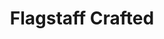 ---
layout: project
order: 8
metatitle: Flagstaff Crafted ✕ Esten.co
metadescription: A platform that enhances the exposure of makers, artisans, and retailers of local products
metaimg: portfolio/flagstaff-crafted/flagstaff-1.jpg
device: desktop
title: Flagstaff Crafted
headline: Supporting makers, artisans and retailers of local products
hyperlink: https://www.flagstaffcrafted.ca/
hex: "7CA7AE"
hex2: "c3e5ea"
agency: Lift Interactive
type: Networking Platform
role: Strategy
role2: Design
bug: flagstaff-bug.png
cardbackground: flagstaff-background.png
cardbackgroundalt: Flagstaff Crafted supporting graphic of the "Simply Bee" local product
herographic: flagstaff-herographic.jpg
herographicalt: Homepage screenshot of the Flagstaff Crafted website
introimgalt: Grid of screenshots from various pages of the Flagstaff Crafted website
screens1title: Building Community
screens1description: Flagstaff Crafted came to us in the early stages of building their organization looking for a platform to connect and support their community of makers. Our solution utilizes intuitive layouts that tell stories, showcase members and drive sales.
screens1desktop: flagstaff-screen-1.jpg
screens1desktopalt: Responsive desktop screenshot of the Flagstaff Crafted "blog" page
screens2desktop: flagstaff-screen-2.jpg
screens2desktopalt: Responsive desktop screenshot of the Flagstaff Crafted "home" page
screens3desktop: flagstaff-screen-3.jpg
screens3desktopalt: Responsive desktop screenshot of the Flagstaff Crafted "maker profile" page
bustoutimage: flagstaff-introimage.jpg
bustoutimagealt: Group photo of a handful Flagstaff Crafted local makers sharing their work
<!-- screens2title: -->
<!-- screens2description: -->
<!-- screens2linktext: -->
<!-- screens2linkurl: -->
screens2firstimage: flagstaff-mobile1.jpg
screens2firstimagealt: Responsive mobile screenshot of the Flagstaff Crafted "home" page
screens2secondimage: flagstaff-mobile2.jpg
screens2secondimagealt: Responsive mobile screenshot of the Flagstaff Crafted "maker profile" page
screens2thirdimage: flagstaff-mobile3.jpg
screens2thirdimagealt: Responsive mobile screenshot of the Flagstaff Crafted "makers" page
screens2fourthimage: flagstaff-mobile4.jpg
screens2fourthimagealt: Responsive mobile screenshot of the Flagstaff Crafted "submit your business" page
<!-- screens3title: -->
screens3blockquote: Your team was available and communicative, producing high-quality work that exceeded expectations. They contributed creative solutions and were always willing to go the extra mile.
screens3description: Jenalee Waring
<!-- screens3linktext: -->
<!-- screens3linkurl: -->
outroimage: flagstaff-2.jpg
outroimagealt: Grid of screenshots from various pages of the Flagstaff Crafted website
svg-box: "0 0 250 127"
svg-path: "M25.4947802,84.5665643 C25.8155624,83.8437136 26.5259696,83.5260019 27.1523432,83.8249677 L49.6720588,90.8959114 C54.2935844,92.3689237 59.046978,93.1329832 63.8226729,93.1703135 C66.6932288,93.1703135 69.1594538,93.1703135 71.3427117,92.7747091 C74.0279089,92.3723174 76.7433258,92.3723174 79.4286846,92.7747091 C81.7683743,93.4069005 84.055543,94.3007272 86.2614253,95.4448772 C91.3158856,98.3073529 96.8745475,99.5820782 102.433533,99.1535068 C111.623739,99.7509535 120.747366,101.406577 129.683533,104.098077 L130.815562,104.098077 C135.59756,103.546041 140.300372,102.232854 144.804412,100.191807 C150.707127,97.5710892 154.669473,95.247075 157.863559,93.6153685 L158.550695,93.2692146 C152.647818,92.6759696 145.410908,91.0441015 138.335601,89.4618455 C131.092065,87.5441015 123.739286,86.3042825 116.34158,85.7533775 C104.694522,84.687605 93.4311086,80.1919683 83.5122334,72.6499515 L80.4799127,69.5841791 C74.8601648,63.7989496 64.3078054,53.1184389 58.6880575,51.239318 C53.3640433,49.0772301 48.4149483,45.7238041 44.0927117,41.3500162 C42.2328216,39.7183096 40.2922915,37.987702 38.1898352,36.405446 C34.1455559,33.1939076 29.7299127,30.7436813 25.0904493,29.1367001 C21.0474628,29.1367001 10.200501,28.2606496 4.78291855,19.9534421 L4.79455398,19.8406432 C3.05279573,17.4862476 1.59594376,14.8385423 0.468438914,11.9784906 C-0.156157078,10.1772624 -0.156157078,8.14300259 0.468438914,6.3416128 C0.931108597,4.82222043 1.97344861,3.67661603 3.25803167,3.27600194 C5.73298319,2.83854234 8.24623465,3.66045572 10.2121364,5.55056561 C11.8753555,7.34726891 13.2468811,9.51129606 14.2551228,11.9292017 C14.7402553,12.9675016 15.1851487,13.9070621 15.6702812,14.7971719 C17.0846315,17.2029573 18.7572237,19.3650452 20.6431319,21.225097 C20.9388655,21.5032159 21.2223174,21.8002424 21.4921946,22.1152069 C22.8667906,23.5491112 23.9988203,24.6864738 24.8882838,25.4282321 C30.4050905,27.05202 35.6460407,29.8469457 40.3730931,33.6858274 C42.556351,35.4162734 44.4160795,37.1470427 46.3971719,38.6305591 C48.7909987,40.8259373 51.2738688,42.872479 53.8364092,44.7617809 C52.3664674,41.8635908 51.0170814,38.8765191 49.7932612,35.8120394 C49.4698933,34.9713801 49.1463639,34.2297835 48.8229961,33.4880252 C47.3627505,30.1228022 45.1277796,27.3548643 42.3945863,25.5269716 C39.285181,24.4586134 36.6874111,21.8380575 35.2384777,18.3078378 L35.2384777,18.0111345 C34.0120718,14.675 33.0637847,11.1960084 32.4083226,7.62716548 C32.1452327,4.94245314 33.2737072,2.34031997 35.2384777,1.10017776 C36.9789431,-0.366693601 39.2795249,-0.366693601 41.0199903,1.10017776 C42.9941338,3.82270524 44.0616839,7.35147059 44.0117485,10.9898028 C44.0117485,11.9292017 44.0117485,12.8686005 44.2543148,13.4125566 L45.4269069,18.3572883 C46.035989,20.3083226 46.4829832,22.3291694 46.7611021,24.3897705 C48.7743536,26.3666613 50.4385423,28.8225436 51.6531513,31.6089043 C51.9361183,32.3506626 52.2596477,33.0924208 52.6234163,33.9330802 C54.3823045,39.0651099 56.9357951,43.7328539 60.1434551,47.6792017 C66.6124273,49.9043148 76.9624596,60.4859244 83.2291047,66.8645604 C84.4016968,68.1008242 85.452925,69.1391241 86.1806238,69.8314318 C95.44032,76.7037654 105.872931,80.8666613 116.664948,81.9952973 C124.008355,82.4704105 131.308775,83.6609405 138.497366,85.5555753 C122.958258,78.3694085 109.719732,65.2642049 100.735407,48.1737072 C99.2388009,47.7524079 97.8499838,46.8862153 96.6924208,45.6518908 C93.5558662,42.308969 90.9159179,38.3275533 88.889415,33.8836296 C87.5956206,30.2244505 86.0996606,21.7196025 88.889415,19.3462993 C90.8756787,17.7422269 93.4527634,17.7422269 95.4390271,19.3462993 C97.1015999,21.6643342 98.1946833,24.50968 98.5927117,27.5542825 C98.7653038,28.663203 98.8600032,29.7881222 98.8756787,30.9167582 C98.8326923,32.1801713 98.9976891,33.4413219 99.3608112,34.6252262 L100.007708,36.0098416 C101.631981,38.9880252 102.707935,42.362298 103.161231,45.8991435 C111.570734,61.3760343 122.446461,76.2100679 154.467308,88.7200873 C156.569764,89.0497576 158.550695,89.2970103 160.410423,89.4618455 C173.631173,90.4012443 201.406868,91.538607 209.290676,91.1430026 C215.351438,90.1244182 221.348853,88.604541 227.24171,86.5938752 C231.284858,85.4072237 235.327683,84.1709599 239.128264,83.13266 C233.467954,83.13266 228.373739,83.13266 224.330753,83.676616 C221.638769,83.912395 218.936603,83.912395 216.244619,83.676616 C209.182078,82.4552198 202.421897,79.3673077 196.433856,74.6278119 C194.776293,74.6278119 192.390869,74.9243536 190.328814,74.9243536 C187.972964,74.9696025 185.618407,74.7545087 183.294069,74.281658 C179.5452,72.9907725 176.060068,70.7501454 173.065239,67.7052198 C171.013365,65.5778765 168.673675,63.9044764 166.151535,62.760488 C162.108549,61.5738365 149.65606,56.4313025 146.542938,51.8327246 C144.82542,50.0227699 143.001083,48.3700549 141.084793,46.8881545 C129.9665,36.998691 119.050372,26.7137847 119.090772,18.0111345 C119.085924,17.4133646 119.258193,16.8336942 119.575905,16.3794279 C120.163817,15.964108 120.888284,15.964108 121.476196,16.3794279 C124.237831,18.2642049 127.1016,19.9162734 130.047463,21.3241597 C134.580268,23.3125242 138.951955,25.812201 143.106286,28.7905462 C145.532919,30.7971719 148.295685,32.1148836 151.192421,32.6473659 C153.022576,33.0255171 154.794716,33.7423885 156.4484,34.7735779 C158.432886,36.2953943 160.349176,37.9458468 162.18935,39.7183096 C165.593843,43.5486264 169.468116,46.7019877 173.671574,49.0638171 C178.401858,49.8548643 196.959389,62.9088397 200.274677,72.3037977 L201.042938,74.4794602 C205.754315,77.6305591 210.889253,79.7239657 216.204218,80.6602941 C218.70745,80.8905785 221.221025,80.8905785 223.724257,80.6602941 L248.803604,79.9081933 L249.450016,80.2313995 L249.934825,81.2010181 L249.288413,82.4938429 L246.864367,84.5946833 L227.484276,91.4397059 C223.886183,92.527618 220.408969,93.5659179 217.336248,94.3569651 C213.044392,98.3062217 208.439189,101.718633 203.589964,104.543132 C201.179654,106.232531 199.074935,108.503701 197.404121,111.218471 C196.431593,112.65884 195.363235,113.998529 194.210197,115.223643 C192.27597,117.208613 190.073158,118.764851 187.700986,119.82222 C186.97054,120.134922 186.254961,120.498206 185.558129,120.910133 L183.698239,121.849531 C180.329299,123.249822 176.819926,124.081593 173.267405,124.321897 L172.499144,124.321897 C168.160585,125.531012 163.727973,126.160941 159.278555,126.200856 C155.590934,126.742388 151.873739,125.539577 148.887961,122.838542 C147.370184,121.100663 146.606771,118.592744 146.826067,116.064302 C147.290676,114.093067 148.513365,112.523901 150.100792,111.861167 C151.637153,110.971218 156.246235,112.701826 168.456157,118.042162 C170.720217,119.031173 172.903474,119.970572 174.561199,120.613429 C177.312815,120.220895 180.023222,119.475097 182.647172,118.388316 L184.304897,117.547657 C185.194198,117.053151 185.922059,116.706997 186.609357,116.410456 C188.694037,115.490772 190.625356,114.117146 192.310068,112.355672 C193.311361,111.240288 194.256577,110.051374 195.140061,108.795556 L195.786959,107.905446 L193.806028,107.905446 C192.316532,107.694231 190.817017,107.611652 189.318148,107.658355 C187.983791,107.658355 186.366791,108.053798 184.668665,108.399952 L183.051503,108.845006 L179.574451,109.982207 C176.961328,111.063171 174.241871,111.711846 171.488316,111.910779 L170.396687,111.910779 L169.426422,111.910779 C167.854832,112.144942 166.303927,111.310585 165.383436,109.735116 C164.65202,108.247075 164.475549,106.447786 164.898303,104.790385 C165.392001,103.226228 166.429169,102.012104 167.728458,101.477521 C169.525485,100.838219 171.4101,100.653184 173.267405,100.933565 C176.585763,101.526164 179.751244,103.03085 182.525808,105.334341 L184.264334,105.037637 C185.958258,104.548303 187.672382,104.168697 189.39895,103.900275 C191.040514,103.742712 192.689997,103.742712 194.331561,103.900275 C195.179331,103.980268 196.030818,103.980268 196.878588,103.900275 L199.264011,103.50467 C200.307482,102.260165 201.544877,101.28489 202.902828,100.636862 C205.520798,99.3210892 208.015142,97.663203 210.341904,95.6921299 L209.007708,95.6921299 L204.15606,95.6921299 C194.65509,95.6921299 177.553119,94.9999838 165.666564,94.3076761 C163.351761,95.0974305 161.104186,96.1572237 158.955026,97.4721881 C155.882304,99.2027957 151.677553,101.52681 145.653474,104.196978 C140.217469,106.657224 134.503345,108.074968 128.713268,108.399952 C123.335924,110.526164 101.624871,118.783759 94.4687621,118.932111 L90.7491435,118.932111 C82.3396412,118.932111 68.4315934,117.547657 47.7313672,102.664173 C30.7911603,90.4012443 27.0715417,87.830139 26.2628798,87.3356335"
---